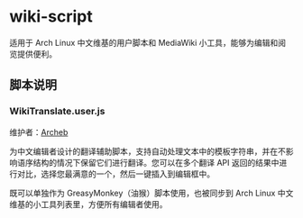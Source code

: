 # wiki-script

适用于 Arch Linux 中文维基的用户脚本和 MediaWiki 小工具，能够为编辑和阅览提供便利。

## 脚本说明

### WikiTranslate.user.js

维护者：[Archeb](https://github.com/Archeb)

为中文编辑者设计的翻译辅助脚本，支持自动处理文本中的模板字符串，并在不影响语序结构的情况下保留它们进行翻译。您可以在多个翻译 API 返回的结果中进行对比，选择您最满意的一个，然后一键插入到编辑框中。

既可以单独作为 GreasyMonkey（油猴）脚本使用，也被同步到 Arch Linux 中文维基的小工具列表里，方便所有编辑者使用。
